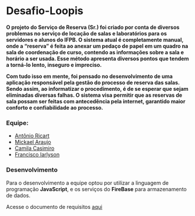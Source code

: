 # Desafio-Loopis

**O projeto do Serviço de Reserva (Sr.) foi criado por conta de diversos problemas no serviço de locação de salas e laboratórios para os servidores e alunos do IFPB. O sistema atual é completamente manual, onde a “reserva” é feita ao anexar um pedaço de papel em um quadro na sala de coordenação de curso, contendo as informações sobre a sala e horário a ser usada. Esse método apresenta diversos pontos que tendem a torná-lo lento, inseguro e impreciso.**

**Com tudo isso em mente, foi pensado no desenvolvimento de uma aplicação responsável pela gestão do processo de reserva das salas. Sendo assim, ao informatizar o procedimento, é de se esperar que sejam eliminadas diversas falhas. O sistema visa permitir que as reservas de sala possam ser feitas com antecedência pela internet, garantido maior conforto e confiabilidade ao processo.**

### Equipe:
- [Antônio Ricart](https://github.com/ARJOM)
- [Mickael Araujo](https://github.com/MickaelAraujs)
- [Camila Casimiro](https://github.com/camilacasimiro)
- [Francisco Iarlyson](https://github.com/Iarlyson)

### Desenvolvimento

Para o desenvolvimento a equipe optou por utilizar a linguagem de programação **JavaScript**, e os serviços do **FireBase** para armazenamento de dados.

Acesse o documento de requisitos [aqui](https://docs.google.com/document/d/1Xi8zoETZqdU3AXheP9HmHixEGiXk7OsdLGZzL70RFzw/edit?usp=sharing)
